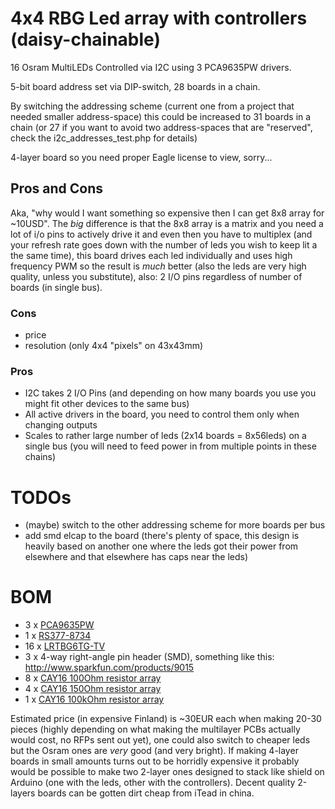 # 4x4 RBG Led array with controllers (daisy-chainable)

16 Osram MultiLEDs Controlled via I2C using 3 PCA9635PW drivers.

5-bit board address set via DIP-switch, 28 boards in a chain.

By switching the addressing scheme (current one from a project that needed smaller address-space) this could be increased to 31 boards in a chain (or 27 if you want to avoid two address-spaces that are "reserved", check the i2c_addresses_test.php for details)

4-layer board so you need proper Eagle license to view, sorry...

## Pros and Cons

Aka, "why would I want something so expensive then I can get 8x8 array for ~10USD". The *big* difference is that the 8x8 array is a matrix
and you need a lot of i/o pins to actively drive it and even then you have to multiplex (and your refresh rate goes down with the number of leds you wish to keep lit a the same time), this board drives each led individually and uses high frequency PWM so the result is *much* better (also the leds are very high quality, unless you substitute), also: 2 I/O pins regardless of number of boards (in single bus).

### Cons

  - price
  - resolution (only 4x4 "pixels" on 43x43mm)

### Pros

  - I2C takes 2 I/O Pins (and depending on how many boards you use you might fit other devices to the same bus)
  - All active drivers in the board, you need to control them only when changing outputs
  - Scales to rather large number of leds (2x14 boards = 8x56leds) on a single bus (you will need to feed power in from multiple points in these chains)

# TODOs

  - (maybe) switch to the other addressing scheme for more boards per bus
  - add smd elcap to the board (there's plenty of space, this design is heavily based on another one where the leds got their power from elsewhere and that elsewhere has caps near the leds)

# BOM

  - 3 x [PCA9635PW](http://fi.rsdelivers.com/product/nxp/pca9635pw/led-driver-23-55v-pca9635pw/0510897.aspx)
  - 1 x [RS377-8734](http://fi.rsdelivers.com/product/rs/8way-standard-half-pitch-dil-switch-25ma/3778734.aspx)
  - 16 x [LRTBG6TG-TV](http://fi.rsdelivers.com/product/osram-opto-semiconductors/lrtbg6tg-tv-1vaw-36st7-69-20-r18-ib/multiled-red-true-green-blue/6973682.aspx)
  - 3 x 4-way right-angle pin header (SMD), something like this: http://www.sparkfun.com/products/9015
  - 8 x [CAY16 100Ohm resistor array](http://fi.rsdelivers.com/product/bourns/cay16-101j4lf/4-array-convex-0603-lf-resistor-100r/5225563.aspx)
  - 4 x [CAY16 150Ohm resistor array](http://fi.rsdelivers.com/product/bourns/cay16-151j4/cay16-convex-chip-resistor-array-150r/2419614.aspx) 
  - 1 x [CAY16 100kOhm resistor array](http://fi.rsdelivers.com/product/bourns/cay16-104j4lf/4-array-convex-0603-lf-resistor-100k/5225591.aspx) 

Estimated price (in expensive Finland) is ~30EUR each when making 20-30 pieces (highly depending on what making the multilayer PCBs actually would cost, no RFPs sent out yet), one could also switch to cheaper leds but the Osram ones are *very* good (and very bright). If making 4-layer boards in small amounts turns out to be horridly expensive it probably would be possible to make two 2-layer ones designed to stack like shield on Arduino (one with the leds, other with the controllers). Decent quality 2-layers boards can be gotten dirt cheap from iTead in china.
